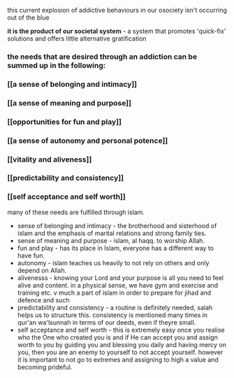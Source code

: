 
this current explosion of addictive behaviours in our osociety isn't occurring out of the blue 

**it is the product of our societal system** - a system that promotes 'quick-fix' solutions and offers little alternative gratification


### the needs that are desired through an addiction can be summed up in the following:

### [[a sense of belonging and intimacy]]

### [[a sense of meaning and purpose]]

### [[opportunities for fun and play]]

### [[a sense of autonomy and personal potence]]

### [[vitality and aliveness]]

### [[predictability and consistency]]

### [[self acceptance and self worth]]




many of these needs are fulfilled through islam.
- sense of belonging and intimacy - the brotherhood and sisterhood of islam and the emphasis of marital relations and strong family ties.
- sense of meaning and purpose - islam, al haqq. to worship Allah.
- fun and play - has its place in Islam, everyone has a different way to have fun.
- autonomy - islam teaches us heavily to not rely on others and only depend on Allah.
- alivenesss - knowing your Lord and your purpose is all you need to feel alive and content. in a physical sense, we have gym and exercise and training etc. v much a part of islam in order to prepare for jihad and defence and such
- predictability and consistency - a routine is definitely needed, salah helps us to structure this. consistency is mentioned many times in qur'an wa'lsunnah in terms of our deeds, even if theyre small.
- self acceptance and self worth - this is extremely easy once you realise who the One who created you is and if He can accept you and assign worth to you by guiding you and blessing you daily and having mercy on you, then you are an enemy to yourself to not accept yourself. however it is important to not go to extremes and assigning to high a value and becoming prideful.



